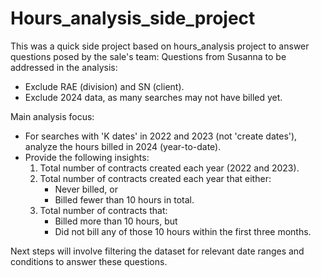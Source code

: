 # Hours_analysis_side_project

This was a quick side project based on hours_analysis project to answer questions posed by the sale's team:
Questions from Susanna to be addressed in the analysis:
- Exclude RAE (division) and SN (client).
- Exclude 2024 data, as many searches may not have billed yet.

Main analysis focus:
- For searches with 'K dates' in 2022 and 2023 (not 'create dates'), analyze the hours billed in 2024 (year-to-date).
- Provide the following insights:
   1. Total number of contracts created each year (2022 and 2023).
   2. Total number of contracts created each year that either:
      - Never billed, or
      - Billed fewer than 10 hours in total.
   3. Total number of contracts that:
      - Billed more than 10 hours, but
      - Did not bill any of those 10 hours within the first three months.

Next steps will involve filtering the dataset for relevant date ranges and conditions to answer these questions.
